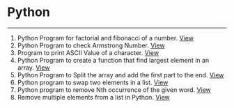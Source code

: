 # Python
---
1. Python Program for factorial and fibonacci of a number. [View](https://github.com/spignelon/python/blob/main/facfibo.py)
2. Python Program to check Armstrong Number. [View](https://github.com/spignelon/python/blob/main/armstrong.py)
3. Program to print ASCII Value of a character. [View](https://github.com/spignelon/python/blob/main/ascii.py)
4. Python Program to create a function that find largest element in an array. [View](larray.py)
5. Python Program to Split the array and add the first part to the end. [View](splitrevarray.py)
6. Python program to swap two elements in a list. [View](elementlswap.py)
7. Python program to remove Nth occurrence of the given word. [View](rmnthword.py)
8. Remove multiple elements from a list in Python. [View](rmelist.py)